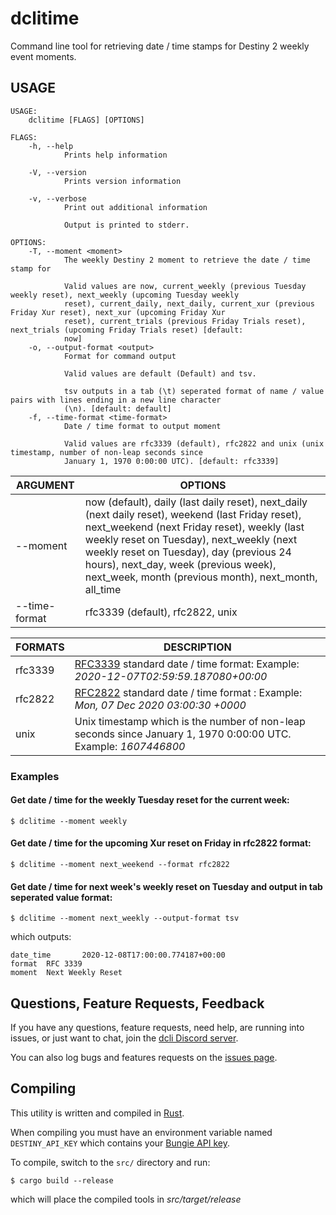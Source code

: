 # dclitime

Command line tool for retrieving date / time stamps for Destiny 2 weekly event moments.

## USAGE
```
USAGE:
    dclitime [FLAGS] [OPTIONS]

FLAGS:
    -h, --help       
            Prints help information

    -V, --version    
            Prints version information

    -v, --verbose    
            Print out additional information
            
            Output is printed to stderr.

OPTIONS:
    -T, --moment <moment>              
            The weekly Destiny 2 moment to retrieve the date / time stamp for
            
            Valid values are now, current_weekly (previous Tuesday weekly reset), next_weekly (upcoming Tuesday weekly
            reset), current_daily, next_daily, current_xur (previous Friday Xur reset), next_xur (upcoming Friday Xur
            reset), current_trials (previous Friday Trials reset), next_trials (upcoming Friday Trials reset) [default:
            now]
    -o, --output-format <output>              
            Format for command output
            
            Valid values are default (Default) and tsv.
            
            tsv outputs in a tab (\t) seperated format of name / value pairs with lines ending in a new line character
            (\n). [default: default]
    -f, --time-format <time-format>    
            Date / time format to output moment
            
            Valid values are rfc3339 (default), rfc2822 and unix (unix timestamp, number of non-leap seconds since
            January 1, 1970 0:00:00 UTC). [default: rfc3339]
```

| ARGUMENT | OPTIONS |
|---|---|
| --moment | now (default), daily (last daily reset), next_daily (next daily reset), weekend (last Friday reset), next_weekend (next Friday reset), weekly (last weekly reset on Tuesday), next_weekly (next weekly reset on Tuesday), day (previous 24 hours), next_day, week (previous week), next_week, month (previous month), next_month, all_time |
| --time-format | rfc3339 (default), rfc2822, unix |



| FORMATS | DESCRIPTION |
|---|---|
| rfc3339 | [RFC3339](https://tools.ietf.org/html/rfc3339) standard date / time format: Example: *2020-12-07T02:59:59.187080+00:00* |
| rfc2822 | [RFC2822](https://tools.ietf.org/html/rfc2822) standard date / time format : Example: *Mon, 07 Dec 2020 03:00:30 +0000*
| unix | Unix timestamp which is the number of non-leap seconds since January 1, 1970 0:00:00 UTC. Example: *1607446800* |



### Examples

#### Get date / time for the weekly Tuesday reset for the current week:
```
$ dclitime --moment weekly
```

#### Get date / time for the upcoming Xur reset on Friday in rfc2822 format:
```
$ dclitime --moment next_weekend --format rfc2822
```

#### Get date / time for next week's weekly reset on Tuesday and output in tab seperated value format:
```
$ dclitime --moment next_weekly --output-format tsv
```

which outputs:

```
date_time       2020-12-08T17:00:00.774187+00:00
format  RFC 3339
moment  Next Weekly Reset
```

## Questions, Feature Requests, Feedback

If you have any questions, feature requests, need help, are running into issues, or just want to chat, join the [dcli Discord server](https://discord.gg/2Y8bV2Mq3p).

You can also log bugs and features requests on the [issues page](https://github.com/mikechambers/dcli/issues).


## Compiling

This utility is written and compiled in [Rust](https://www.rust-lang.org/).

When compiling you must have an environment variable named `DESTINY_API_KEY` which contains your [Bungie API key](https://www.bungie.net/en/Application).

To compile, switch to the `src/` directory and run:

```
$ cargo build --release
```

which will place the compiled tools in *src/target/release*
